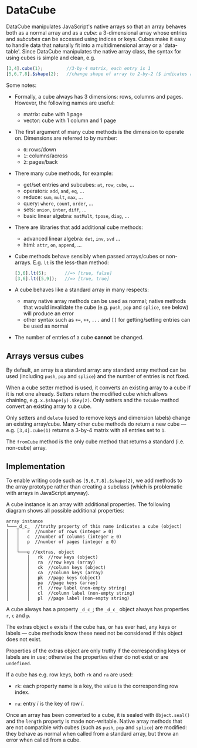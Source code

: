 # DataCube

DataCube manipulates JavaScript's native arrays so that an array behaves both as a normal array and as a *cube*: a 3-dimensional array whose entries and *subcubes* can be accessed using indices or keys. Cubes make it easy to handle data that naturally fit into a multidimensional array or a 'data-table'. Since DataCube manipulates the native array class, the syntax for using cubes is simple and clean, e.g.

```js
[3,4].cube(1);         //3-by-4 matrix, each entry is 1
[5,6,7,8].$shape(2);   //change shape of array to 2-by-2 ($ indicates a setter)
```

Some notes:

* Formally, a cube always has 3 dimensions: rows, columns and pages. However, the following names are useful:
	* matrix: cube with 1 page
	* vector: cube with 1 column and 1 page

* The first argument of many cube methods is the dimension to operate on. Dimensions are referred to by number:
	* `0`: rows/down
	* `1`: columns/across
	* `2`: pages/back

* There many cube methods, for example:
	* get/set entries and subcubes: `at`, `row`, `cube`, ...
	* operators: `add`, `and`, `eq`, ...
	* reduce: `sum`, `mult`, `max`, ...
	* query: `where`, `count`, `order`, ...
	* sets: `union`, `inter`, `diff`, ...
	* basic linear algebra: `matMult`, `tpose`, `diag`, ...

* There are libraries that add additional cube methods:
	* advanced linear algebra: `det`, `inv`, `svd` ...
	* html: `attr`, `on`, `append`, ...

* Cube methods behave sensibly when passed arrays/cubes or non-arrays. E.g. `lt` is the less-than method:
	```js
	[3,6].lt(5);       //=> [true, false]
	[3,6].lt([5,9]);   //=> [true, true]
	```

* A cube behaves like a standard array in many respects:
	* many native array methods can be used as normal; native methods that would invalidate the cube (e.g. `push`, `pop` and `splice`, see below) will produce an error
	* other syntax such as `+=`, `++`, `...` and `[]` for getting/setting entries can be used as normal

* The number of entries of a cube **cannot** be changed.

## Arrays versus cubes
By default, an array is a standard array: any standard array method can be used (including `push`, `pop` and `splice`) and the number of entries is not fixed.

When a cube setter method is used, it converts an existing array to a cube if it is not one already. Setters return the modified cube which allows chaining, e.g. `x.$shape(y).$key(z)`. Only setters and the `toCube` method convert an existing array to a cube.

Only setters and `delete` (used to remove keys and dimension labels) change an existing array/cube. Many other cube methods do return a new cube &mdash; e.g. `[3,4].cube(1)` returns a 3-by-4 matrix with all entries set to `1`.

The `fromCube` method is the only cube method that returns a standard (i.e. non-cube) array.

## Implementation

To enable writing code such as `[5,6,7,8].$shape(2)`, we add methods to the array prototype rather than creating a subclass (which is problematic with arrays in JavaScript anyway).

A cube instance is an array with additional properties. The following diagram shows all possible additional properties:

```
array instance
└───_d_c_  //truthy property of this name indicates a cube (object)
│   │   r  //number of rows (integer ≥ 0)
│   │   c  //number of columns (integer ≥ 0)
│   │   p  //number of pages (integer ≥ 0)
│   │
│   └───e //extras, object
│       │   rk  //row keys (object)
│       │   ra  //row keys (array)
│       │   ck  //column keys (object)
│       │   ca  //column keys (array)
│       │   pk  //page keys (object)
│       │   pa  //page keys (array)
│       │   rl  //row label (non-empty string)
│       │   cl  //column label (non-empty string)
│       │   pl  //page label (non-empty string)

```

A cube always has a property `_d_c_`; the `_d_c_` object always has properties `r`, `c` and `p`.

The extras object `e` exists if the cube has, or has ever had, any keys or labels &mdash; cube methods know these need not be considered if this object does not exist.

Properties of the extras object are only truthy if the corresponding keys or labels are in use; otherwise the properties either do not exist or are `undefined`.

If a cube has e.g. row keys, both `rk` and `ra` are used:

* `rk`: each property name is a key, the value is the corresponding row index.

* `ra`: entry *i* is the key of row *i*.

Once an array has been converted to a cube, it is sealed with `Object.seal()` and the `length` property is made non-writable. Native array methods that are not compatible with cubes (such as `push`, `pop` and `splice`) are modified: they behave as normal when called from a standard array, but throw an error when called from a cube.

